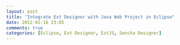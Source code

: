 ```yaml
---
layout: post
title: "Integrate Ext Designer with Java Web Project in Eclipse"
date: 2012-02-16 23:05
comments: true
categories: [Eclipse, Ext Designer, ExtJS, Sencha Designer]
---
```


